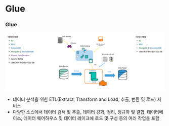 # Glue

### Glue

![img.png](https://github.com/pokabook/TIL/blob/main/AWS/%EB%8D%B0%EC%9D%B4%ED%84%B0%20%EB%B6%84%EC%84%9D%20%EC%84%9C%EB%B9%84%EC%8A%A4/image/Glue.png?raw=true)

- 데이터 분석을 위한 ETL(Extract, Transform and Load, 추출, 변환 및 로드) 서비스
- 다양한 소스에서 데이터 검색 및 추출, 데이터 강화, 정리, 정규화 및 결합, 데이터베이스, 데이터 웨어하우스 및 데이터 레이크에 로드 및 구성 등의 여러 작업을 포함
